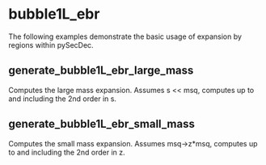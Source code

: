bubble1L_ebr
=============================

The following examples demonstrate the basic usage of expansion by regions within pySecDec.


generate_bubble1L_ebr_large_mass
-------------------------------------------------

Computes the large mass expansion. Assumes s << msq, computes up to and including the 2nd order in s.

generate_bubble1L_ebr_small_mass
-------------------------------------------------

Computes the small mass expansion. Assumes msq->z\*msq, computes up to and including the 2nd order in z.

